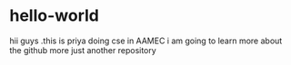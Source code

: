 # hello-world
hii guys .this is priya doing cse in AAMEC i am going to learn more about the github more
just another repository
